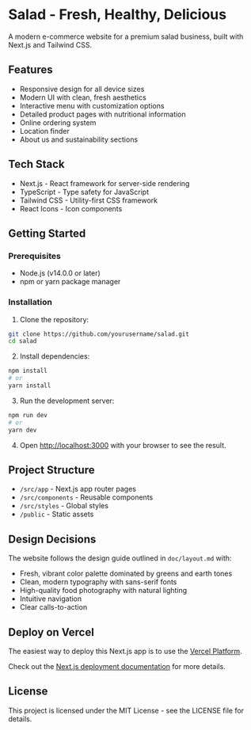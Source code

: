 # Salad - Fresh, Healthy, Delicious

A modern e-commerce website for a premium salad business, built with Next.js and Tailwind CSS.

## Features

- Responsive design for all device sizes
- Modern UI with clean, fresh aesthetics
- Interactive menu with customization options
- Detailed product pages with nutritional information
- Online ordering system
- Location finder
- About us and sustainability sections

## Tech Stack

- Next.js - React framework for server-side rendering
- TypeScript - Type safety for JavaScript
- Tailwind CSS - Utility-first CSS framework
- React Icons - Icon components

## Getting Started

### Prerequisites

- Node.js (v14.0.0 or later)
- npm or yarn package manager

### Installation

1. Clone the repository:
```bash
git clone https://github.com/yourusername/salad.git
cd salad
```

2. Install dependencies:
```bash
npm install
# or
yarn install
```

3. Run the development server:
```bash
npm run dev
# or
yarn dev
```

4. Open [http://localhost:3000](http://localhost:3000) with your browser to see the result.

## Project Structure

- `/src/app` - Next.js app router pages
- `/src/components` - Reusable components
- `/src/styles` - Global styles
- `/public` - Static assets

## Design Decisions

The website follows the design guide outlined in `doc/layout.md` with:

- Fresh, vibrant color palette dominated by greens and earth tones
- Clean, modern typography with sans-serif fonts
- High-quality food photography with natural lighting
- Intuitive navigation
- Clear calls-to-action

## Deploy on Vercel

The easiest way to deploy this Next.js app is to use the [Vercel Platform](https://vercel.com/new?utm_medium=default-template&filter=next.js&utm_source=create-next-app&utm_campaign=create-next-app-readme).

Check out the [Next.js deployment documentation](https://nextjs.org/docs/deployment) for more details.

## License

This project is licensed under the MIT License - see the LICENSE file for details. 